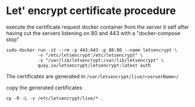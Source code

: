 # Let' encrypt certificate procedure

execute the certificate request docker container from the server it self after having cut the servers 
listening on 80 and 443 with a "docker-compose stop"

```
sudo docker run -it --rm -p 443:443 -p 80:80 --name letsencrypt \
            -v "/etc/letsencrypt:/etc/letsencrypt" \
            -v "/var/lib/letsencrypt:/var/lib/letsencrypt" \
            quay.io/letsencrypt/letsencrypt:latest auth
```

The certificates are generated in `/var/letsencrypt/live/<serverName>/`  

copy the generated certificates

```
cp -R -L -v /etc/letsencrypt/live/* .
```
